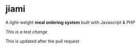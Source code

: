 jiami
=====

A light-weight **meal ordering system** built with Javascript &amp; PHP

_This is a test change_

This is updated after the pull request
